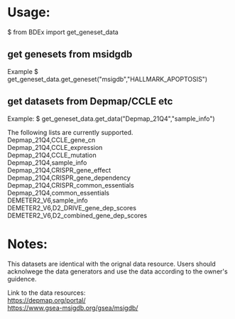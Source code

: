 # Usage:

$ from BDEx import get_geneset_data


## get genesets from msidgdb
Example
$ get_geneset_data.get_geneset("msigdb","HALLMARK_APOPTOSIS")

## get datasets from Depmap/CCLE etc
Example:
$ get_geneset_data.get_data("Depmap_21Q4","sample_info")

The following lists are currently supported.<br />
Depmap_21Q4,CCLE_gene_cn<br />
Depmap_21Q4,CCLE_expression<br />
Depmap_21Q4,CCLE_mutation<br />
Depmap_21Q4,sample_info<br />
Depmap_21Q4,CRISPR_gene_effect<br />
Depmap_21Q4,CRISPR_gene_dependency<br />
Depmap_21Q4,CRISPR_common_essentials<br />
Depmap_21Q4,common_essentials<br />
DEMETER2_V6,sample_info<br />
DEMETER2_V6,D2_DRIVE_gene_dep_scores<br />
DEMETER2_V6,D2_combined_gene_dep_scores<br />

# Notes:
This datasets are identical with the orignal data resource. Users should acknolwege the data generators and use the data according to the owner's guidence. 

Link to the data resources:<br />
https://depmap.org/portal/<br />
https://www.gsea-msigdb.org/gsea/msigdb/<br />

